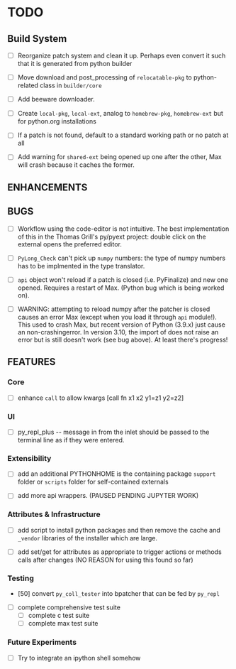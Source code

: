 # TODO

## Build System

- [ ] Reorganize patch system and clean it up. Perhaps even convert it such that it is generated from python builder

- [ ] Move download and post_processing of `relocatable-pkg` to python-related class in `builder/core`

- [ ] Add beeware downloader.

- [ ] Create `local-pkg`, `local-ext`, analog to `homebrew-pkg`, `homebrew-ext` but for python.org installations 

- [ ] If a patch is not found, default to a standard working path or no patch at all

- [ ] Add warning for `shared-ext` being opened up one after the other, Max will crash because it caches the former.


## ENHANCEMENTS


## BUGS

- [ ] Workflow using the code-editor is not intuitive. The best implementation of this in the Thomas Grill's py/pyext project: double click on the external opens the preferred editor.

- [ ] `PyLong_Check` can't pick up `numpy` numbers: the type of numpy numbers has to be implmented in the type translator.

- [ ] `api` object won't reload if a patch is closed (i.e. PyFinalize) and new one opened. Requires a restart of Max. (Python bug which is being worked on).

- [ ] WARNING: attempting to reload numpy after the patcher is closed causes an error Max (except when you load it through `api` module!). This used to crash Max, but recent version of Python (3.9.x) just cause an non-crashingerror. In version 3.10, the import of does not raise an error but is still doesn't work (see bug above). At least there's progress!

## FEATURES

### Core

- [ ] enhance `call` to allow kwargs [call fn x1 x2 y1=z1 y2=z2]

### UI

- [ ] py_repl_plus -- message in from the inlet should be passed to the terminal line as if they were entered.

### Extensibility

- [ ] add an additional PYTHONHOME is the containing package `support` folder or `scripts` folder for self-contained externals

- [ ] add more api wrappers. (PAUSED PENDING JUPYTER WORK)

### Attributes & Infrastructure

- [ ] add script to install python packages and then remove the cache and `_vendor` libraries of the installer which are large.

- [ ] add set/get for attributes as appropriate to trigger actions or methods calls
      after changes (NO REASON for using this found so far)

### Testing

- [50] convert `py_coll_tester` into bpatcher that can be fed by `py_repl`

- [ ] complete comprehensive test suite
  - [ ] complete c test suite
  - [ ] complete max test suite

### Future Experiments

- [ ] Try to integrate an ipython shell somehow
